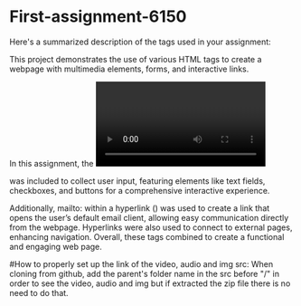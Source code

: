 # First-assignment-6150

Here's a summarized description of the tags used in your assignment:

This project demonstrates the use of various HTML tags to create a webpage with multimedia elements, forms, and interactive links.

In this assignment, the <video> and <audio> tags were used to embed multimedia files, both equipped with controls to allow user interaction (play, pause, volume adjustment) and autoplay to start playback automatically when the page loads. The <img> tag was used to display images, enhancing the visual aspect of the webpage. A <form> was included to collect user input, featuring elements like text fields, checkboxes, and buttons for a comprehensive interactive experience.

Additionally, mailto: within a hyperlink (<a>) was used to create a link that opens the user’s default email client, allowing easy communication directly from the webpage. Hyperlinks were also used to connect to external pages, enhancing navigation. Overall, these tags combined to create a functional and engaging web page.

#How to properly set up the link of the video, audio and img src:
When cloning from github, add the parent's folder name in the src before "/" in order to see the video, audio and img but if extracted the zip file there is no need to do that. 

